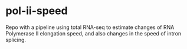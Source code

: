 # pol-ii-speed
Repo with a pipeline using total RNA-seq to estimate changes of RNA Polymerase II elongation speed, and also changes in the speed of intron splicing.